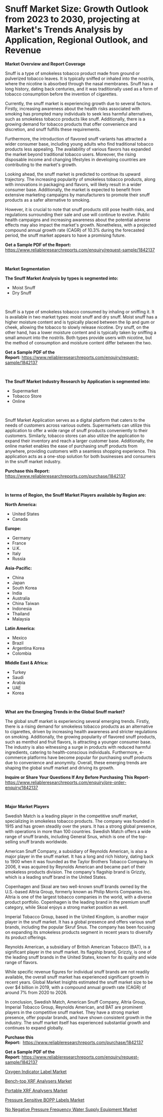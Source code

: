 <p><h1>Snuff Market Size: Growth Outlook from 2023 to 2030, projecting at Market's Trends Analysis by Application, Regional Outlook, and Revenue</h1></p><p><strong>Market Overview and Report Coverage</strong></p>
<p><p>Snuff is a type of smokeless tobacco product made from ground or pulverized tobacco leaves. It is typically sniffed or inhaled into the nostrils, where the nicotine is absorbed through the nasal membranes. Snuff has a long history, dating back centuries, and it was traditionally used as a form of tobacco consumption before the invention of cigarettes.</p><p>Currently, the snuff market is experiencing growth due to several factors. Firstly, increasing awareness about the health risks associated with smoking has prompted many individuals to seek less harmful alternatives, such as smokeless tobacco products like snuff. Additionally, there is a growing demand for tobacco products that offer convenience and discretion, and snuff fulfills these requirements.</p><p>Furthermore, the introduction of flavored snuff variants has attracted a wider consumer base, including young adults who find traditional tobacco products less appealing. The availability of various flavors has expanded the market beyond traditional tobacco users. Moreover, the rising disposable income and changing lifestyles in developing countries are contributing to the market's growth.</p><p>Looking ahead, the snuff market is predicted to continue its upward trajectory. The increasing popularity of smokeless tobacco products, along with innovations in packaging and flavors, will likely result in a wider consumer base. Additionally, the market is expected to benefit from extensive marketing campaigns by manufacturers to promote their snuff products as a safer alternative to smoking.</p><p>However, it is crucial to note that snuff products still pose health risks, and regulations surrounding their sale and use will continue to evolve. Public health campaigns and increasing awareness about the potential adverse effects may also impact the market's growth. Nonetheless, with a projected compound annual growth rate (CAGR) of 10.3% during the forecasted period, the snuff market appears to have a promising future.</p></p>
<p><strong>Get a Sample PDF of the Report:</strong> <a href="https://www.reliableresearchreports.com/enquiry/request-sample/1842137">https://www.reliableresearchreports.com/enquiry/request-sample/1842137</a></p>
<p>&nbsp;</p>
<p><strong>Market Segmentation</strong></p>
<p><strong>The Snuff Market Analysis by types is segmented into:</strong></p>
<p><ul><li>Moist Snuff</li><li>Dry Snuff</li></ul></p>
<p>&nbsp;</p>
<p><p>Snuff is a type of smokeless tobacco consumed by inhaling or sniffing it. It is available in two market types: moist snuff and dry snuff. Moist snuff has a higher moisture content and is typically placed between the lip and gum or cheek, allowing the tobacco to slowly release nicotine. Dry snuff, on the other hand, has a lower moisture content and is typically taken by sniffing a small amount into the nostrils. Both types provide users with nicotine, but the method of consumption and moisture content differ between the two.</p></p>
<p><strong>Get a Sample PDF of the Report:</strong>&nbsp;<a href="https://www.reliableresearchreports.com/enquiry/request-sample/1842137">https://www.reliableresearchreports.com/enquiry/request-sample/1842137</a></p>
<p>&nbsp;</p>
<p><strong>The Snuff Market Industry Research by Application is segmented into:</strong></p>
<p><ul><li>Supermarket</li><li>Tobacco Store</li><li>Online</li></ul></p>
<p>&nbsp;</p>
<p><p>Snuff Market Application serves as a digital platform that caters to the needs of customers across various outlets. Supermarkets can utilize this application to offer a wide range of snuff products conveniently to their customers. Similarly, tobacco stores can also utilize the application to expand their inventory and reach a larger customer base. Additionally, the online market enables the ease of purchasing snuff products from anywhere, providing customers with a seamless shopping experience. This application acts as a one-stop solution for both businesses and consumers in the snuff market industry.</p></p>
<p><strong>Purchase this Report:</strong>&nbsp; <a href="https://www.reliableresearchreports.com/purchase/1842137">https://www.reliableresearchreports.com/purchase/1842137</a></p>
<p>&nbsp;</p>
<p><strong>In terms of Region, the Snuff Market Players available by Region are:</strong></p>
<p>
    <p> <strong> North America: </strong>
        <ul>
            <li>United States</li>
            <li>Canada</li>
        </ul>
        </p> 
    <p> <strong> Europe: </strong>
        <ul>
            <li>Germany</li>
            <li>France</li>
            <li>U.K.</li>
            <li>Italy</li>
            <li>Russia</li>
        </ul>
        </p> 
    <p> <strong> Asia-Pacific: </strong>
        <ul>
            <li>China</li>
            <li>Japan</li>
            <li>South Korea</li>
            <li>India</li>
            <li>Australia</li>
            <li>China Taiwan</li>
            <li>Indonesia</li>
            <li>Thailand</li>
            <li>Malaysia</li>
        </ul>
        </p> 
    <p> <strong> Latin America: </strong>
        <ul>
            <li>Mexico</li>
            <li>Brazil</li>
            <li>Argentina Korea</li>
            <li>Colombia</li>
        </ul>
        </p> 
    <p> <strong> Middle East & Africa: </strong>
        <ul>
            <li>Turkey</li>
            <li>Saudi</li>
            <li>Arabia</li>
            <li>UAE</li>
            <li>Korea</li>
        </ul>
    </p>
    </p>
<p>&nbsp;</p>
<p><strong>What are the Emerging Trends in the Global Snuff market?</strong></p>
<p><p>The global snuff market is experiencing several emerging trends. Firstly, there is a rising demand for smokeless tobacco products as an alternative to cigarettes, driven by increasing health awareness and stricter regulations on smoking. Additionally, the growing popularity of flavored snuff products, such as menthol and fruit flavors, is attracting a younger consumer base. The industry is also witnessing a surge in products with reduced harmful ingredients, catering to health-conscious individuals. Furthermore, e-commerce platforms have become popular for purchasing snuff products due to convenience and anonymity. Overall, these emerging trends are shaping the global snuff market and driving its growth.</p></p>
<p><strong>Inquire or Share Your Questions If Any Before Purchasing This Report</strong>- <a href="https://www.reliableresearchreports.com/enquiry/pre-order-enquiry/1842137">https://www.reliableresearchreports.com/enquiry/pre-order-enquiry/1842137</a></p>
<p>&nbsp;</p>
<p><strong>Major Market Players</strong></p>
<p><p>Swedish Match is a leading player in the competitive snuff market, specializing in smokeless tobacco products. The company was founded in 1915 and has grown steadily over the years. It has a strong global presence, with operations in more than 100 countries. Swedish Match offers a wide range of snuff brands, including General Snus, which is one of the top-selling snuff brands worldwide.</p><p>American Snuff Company, a subsidiary of Reynolds American, is also a major player in the snuff market. It has a long and rich history, dating back to 1900 when it was founded as the Taylor Brothers Tobacco Company. In 2006, it was acquired by Reynolds American and became part of their smokeless products division. The company's flagship brand is Grizzly, which is a leading snuff brand in the United States.</p><p>Copenhagen and Skoal are two well-known snuff brands owned by the U.S.-based Altria Group, formerly known as Philip Morris Companies Inc. Altria is one of the largest tobacco companies in the world, with a diverse product portfolio. Copenhagen is the leading brand in the premium snuff category, while Skoal enjoys a strong market position as well.</p><p>Imperial Tobacco Group, based in the United Kingdom, is another major player in the snuff market. It has a global presence and offers various snuff brands, including the popular Skruf Snus. The company has been focusing on expanding its smokeless products segment in recent years to diversify its product offerings.</p><p>Reynolds American, a subsidiary of British American Tobacco (BAT), is a significant player in the snuff market. Its flagship brand, Grizzly, is one of the leading snuff brands in the United States, known for its quality and wide range of flavors.</p><p>While specific revenue figures for individual snuff brands are not readily available, the overall snuff market has experienced significant growth in recent years. Global Market Insights estimated the snuff market size to be over $4 billion in 2019, with a compound annual growth rate (CAGR) of around 7% from 2020 to 2026.</p><p>In conclusion, Swedish Match, American Snuff Company, Altria Group, Imperial Tobacco Group, Reynolds American, and BAT are prominent players in the competitive snuff market. They have a strong market presence, offer popular brands, and have shown consistent growth in the industry. The snuff market itself has experienced substantial growth and continues to expand globally.</p></p>
<p><strong>Purchase this Report:</strong>&nbsp;&nbsp;<a href="https://www.reliableresearchreports.com/purchase/1842137">https://www.reliableresearchreports.com/purchase/1842137</a></p>
<p></p>
<p><strong>Get a Sample PDF of the Report:</strong>&nbsp;<a href="https://www.reliableresearchreports.com/enquiry/request-sample/1842137">https://www.reliableresearchreports.com/enquiry/request-sample/1842137</a></p>
<p><p><a href="https://www.linkedin.com/pulse/decoding-oxygen-indicator-label-market-deep-dive-latest-trends/">Oxygen Indicator Label Market</a></p><p><a href="https://medium.com/@ishankishanrp23/bench-top-xrf-analysers-market-exploring-market-share-market-trends-and-future-growth-0ace14853a17">Bench-top XRF Analysers Market</a></p><p><a href="https://medium.com/@subhamgillrp23/portable-xrf-analysers-market-size-and-market-trends-complete-industry-overview-2023-to-2030-61dc4151f0c5">Portable XRF Analysers Market</a></p><p><a href="https://www.linkedin.com/pulse/pressure-sensitive-bopp-labels-market-share-amp-new-trends/">Pressure Sensitive BOPP Labels Market</a></p><p><a href="https://github.com/shivangireportprime/Market-Research-Report-List-1/blob/main/no-negative-pressure-frequency-water-supply-equipment-market.md">No Negative Pressure Frequency Water Supply Equipment Market</a></p></p>